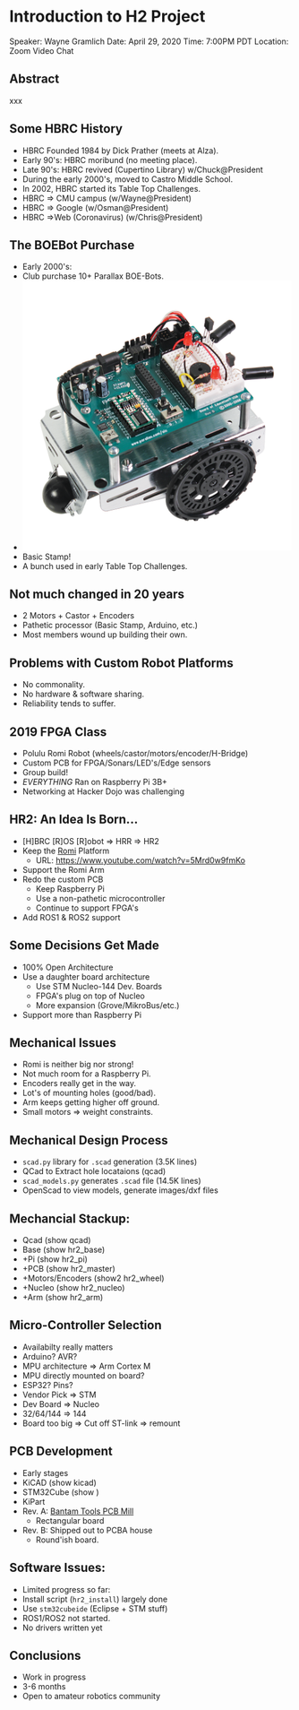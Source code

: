 # Introduction to H2 Project

Speaker: Wayne Gramlich
Date: April 29, 2020
Time: 7:00PM PDT
Location: Zoom Video Chat

## Abstract

xxx

## Some HBRC History

* HBRC Founded 1984 by Dick Prather (meets at Alza).
* Early 90's: HBRC moribund (no meeting place).
* Late 90's: HBRC revived (Cupertino Library) w/Chuck@President
* During the early 2000's, moved to Castro Middle School.
* In 2002, HBRC started its Table Top Challenges.
* HBRC => CMU campus (w/Wayne@President)
* HBRC => Google (w/Osman@President)
* HBRC =>Web (Coronavirus) (w/Chris@President)

## The BOEBot Purchase

* Early 2000's:
* Club purchase 10+ Parallax BOE-Bots.
* ![BOE-Bot Image](boe-bot.png)
* Basic Stamp!
* A bunch used in early Table Top Challenges.

## Not much changed in 20 years

* 2 Motors + Castor + Encoders
* Pathetic processor (Basic Stamp, Arduino, etc.)
* Most members wound up building their own.

## Problems with Custom Robot Platforms

* No commonality.
* No hardware & software sharing.
* Reliability tends to suffer.

## 2019 FPGA Class

* Polulu Romi Robot (wheels/castor/motors/encoder/H-Bridge)
* Custom PCB for FPGA/Sonars/LED's/Edge sensors
* Group build!
* *EVERYTHING* Ran on Raspberry Pi 3B+
* Networking at Hacker Dojo was challenging

## HR2: An Idea Is Born...

* [H]BRC [R]OS [R]obot => HRR => HR2
* Keep the [Romi](https://www.youtube.com/watch?v=5Mrd0w9fmKo) Platform
  * URL: https://www.youtube.com/watch?v=5Mrd0w9fmKo
* Support the Romi Arm
* Redo the custom PCB
  * Keep Raspberry Pi
  * Use a non-pathetic microcontroller
  * Continue to support FPGA's
* Add ROS1 & ROS2 support

## Some Decisions Get Made

* 100% Open Architecture
* Use a daughter board architecture
  * Use STM Nucleo-144 Dev. Boards
  * FPGA's plug on top of Nucleo
  * More expansion (Grove/MikroBus/etc.)
* Support more than Raspberry Pi

## Mechanical Issues

* Romi is neither big nor strong!
* Not much room for a Raspberry Pi.
* Encoders really get in the way.
* Lot's of mounting holes (good/bad).
* Arm keeps getting higher off ground.
* Small motors => weight constraints.

## Mechanical Design Process

* `scad.py` library for `.scad` generation (3.5K lines)
* QCad to Extract hole locataions (qcad)
* `scad_models.py` generates `.scad` file (14.5K lines)
* OpenScad to view models, generate images/dxf files

## Mechancial Stackup:

* Qcad (show qcad)
* Base (show hr2_base)
* +Pi (show hr2_pi)
* +PCB (show hr2_master)
* +Motors/Encoders (show2 hr2_wheel)
* +Nucleo (show hr2_nucleo)
* +Arm (show hr2_arm)

## Micro-Controller Selection

* Availabilty really matters
* Arduino? AVR?
* MPU architecture => Arm Cortex M
* MPU directly mounted on board?
* ESP32? Pins?
* Vendor Pick => STM
* Dev Board => Nucleo
* 32/64/144 => 144
* Board too big => Cut off ST-link => remount

## PCB Development

* Early stages
* KiCAD (show kicad)
* STM32Cube (show )
* KiPart
* Rev. A: [Bantam Tools PCB Mill](https://www.bantamtools.com/)
  * Rectangular board
* Rev. B: Shipped out to PCBA house
  * Round'ish board.

## Software Issues:

* Limited progress so far:
* Install script (`hr2_install`) largely done
* Use `stm32cubeide` (Eclipse + STM stuff)
* ROS1/ROS2 not started.
* No drivers written yet

## Conclusions

* Work in progress
* 3-6 months
* Open to amateur robotics community
